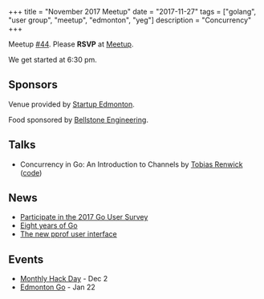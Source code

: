 +++
title = "November 2017 Meetup"
date = "2017-11-27"
tags = ["golang", "user group", "meetup", "edmonton", "yeg"]
description = "Concurrency"
+++

Meetup [#44](https://github.com/edmontongo/presentations/issues/71). Please **RSVP** at [Meetup](https://www.meetup.com/startupedmonton/events/244119726/).

We get started at 6:30 pm.

## Sponsors 

Venue provided by [Startup Edmonton](http://www.startupedmonton.com/).

Food sponsored by [Bellstone Engineering](https://bellstone.ca/). 

## Talks

* Concurrency in Go: An Introduction to Channels by [Tobias Renwick](https://github.com/qubies) ([code](https://github.com/edmontongo/presentations/tree/master/2017-11))

## News

* [Participate in the 2017 Go User Survey](https://blog.golang.org/survey2017)
* [Eight years of Go](https://blog.golang.org/8years)
* [The new pprof user interface](https://rakyll.org/pprof-ui/)

## Events

* [Monthly Hack Day](https://www.meetup.com/startupedmonton/events/244899091/) - Dec 2
* [Edmonton Go](https://www.meetup.com/startupedmonton/events/ddzwmnyxcbdc/) - Jan 22
